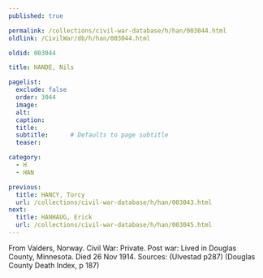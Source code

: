 ```yaml
---
published: true

permalink: /collections/civil-war-database/h/han/003044.html
oldlink: /CivilWar/db/h/han/003044.html

oldid: 003044

title: HANDE, Nils

pagelist:
  exclude: false
  order: 3044
  image: 
  alt:
  caption:
  title:
  subtitle:      # Defaults to page subtitle
  teaser:

category: 
  - H 
  - HAN

previous:
  title: HANCY, Torcy
  url: /collections/civil-war-database/h/han/003043.html  
next:
  title: HANHAUG, Erick
  url: /collections/civil-war-database/h/han/003045.html   
---
```

From Valders, Norway. Civil War: Private. Post war: Lived in Douglas County, Minnesota. Died 26 Nov 1914. Sources: (Ulvestad p287) (Douglas County Death Index, p 187)